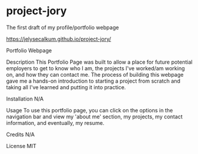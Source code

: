 # project-jory
The first draft of my profile/portfolio webpage

https://jelysecalkum.github.io/project-jory/

Portfolio Webpage

Description
This Portfolio Page was built to allow a place for future potential employers to get to know who I am, the projects I've worked/am working on, and how they can contact me. The process of building this webpage gave me a hands-on introduction to starting a project from scratch and taking all I've learned and putting it into practice.

Installation
N/A

Usage
To use this portfolio page, you can click on the options in the navigation bar and view my 'about me' section, my projects, my contact information, and eventually, my resume.


Credits
N/A

License
MIT
